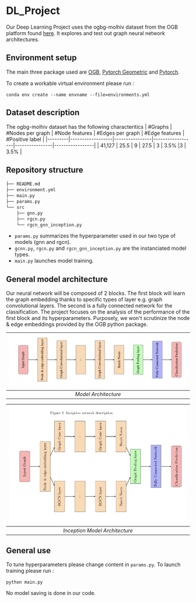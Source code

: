 # DL_Project


Our Deep Learning Project uses the ogbg-molhiv dataset from the OGB platform found [here](https://ogb.stanford.edu/docs/graphprop/). It explores and test out graph neural network architectures.


## Environment setup
The main three package used are [OGB](https://github.com/snap-stanford/ogb), [Pytorch Geometric](https://pytorch-geometric.readthedocs.io/en/latest/notes/installation.html) and [Pytorch](https://pytorch.org).

To create a workable virtual environment please run :
```
conda env create --name envname --file=environments.yml
```

## Dataset description 

The ogbg-molhiv dataset has the following characteritics
| #Graphs | #Nodes per graph | #Node features | #Edges per graph | #Edge features | #Positive label |
|---------|------------------|----------------|------------------|----------------|-----------------|
| 41,127  | 25.5             | 9              | 27.5             | 3              | 3.5%            |3              | 3.5%            |

## Repository structure

```
├── README.md
├── environment.yml
├── main.py
├── params.py
└── src
    ├── gnn.py
    ├── rgcn.py
    └── rgcn_gnn_inception.py
```

- ```params.py``` summarizes the hyperparameter used in our two type of models (gnn and rgcn).
- ```gcnn.py```,  ```rgcn.py``` and ```rgcn_gnn_inception.py``` are the instanciated model types.
- ```main.py``` launches model training.


## General model architecture 

Our neural network will be composed of 2 blocks. The first block will learn the graph embedding thanks to specific types of layer e.g. graph convolutional layers. The second is a fully connected network for the classification. The project focuses on the analysis of the performance of the first block and its hyperparameters. Purposely, we won't scrutinize the node \& edge embeddings provided by the OGB python package. 

|![nn types](static/nn.png)|
| :--:|
| *Model Architecture* |

|![nn types](static/nn_inception.png)|
| :--:|
| *Inception Model Architecture* |

## General use

To tune hyperparameters please change content in ```params.py```. 
To launch training please run : 
```
python main.py
```
No model saving is done in our code.